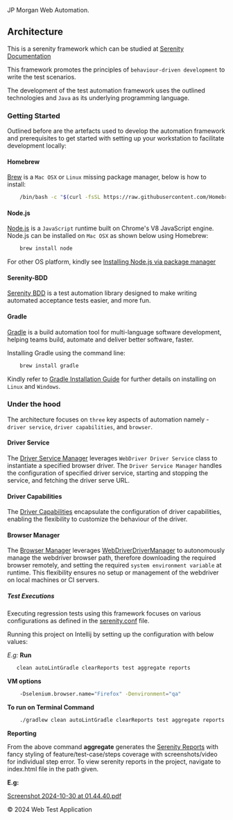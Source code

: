 JP Morgan Web Automation.

## Architecture

This is a serenity framework which can be studied at [Serenity Documentation](https://serenity-bdd.info/docs/serenity/)

This framework promotes the principles of `behaviour-driven development` to write the test scenarios.

The development of the test automation framework uses the outlined technologies and `Java` as its underlying programming
language.

### Getting Started

Outlined before are the artefacts used to develop the automation framework and prerequisites to get started with setting
up your workstation to facilitate development locally:

#### Homebrew

[Brew](https://brew.sh/) is a `Mac OSX` or `Linux` missing package manager, below is how to install:

```bash
    /bin/bash -c "$(curl -fsSL https://raw.githubusercontent.com/Homebrew/install/HEAD/install.sh)"
```

#### Node.js

[Node.js](https://nodejs.org/en/) is a `JavaScript` runtime built on Chrome's V8 JavaScript engine. Node.js can be
installed on `Mac OSX` as shown below using Homebrew:

```bash
    brew install node
```

For other OS platform, kindly
see [Installing Node.js via package manager](https://nodejs.org/en/download/package-manager/)

#### Serenity-BDD

[Serenity BDD](https://serenity-bdd.github.io/theserenitybook/latest/index.html) is a test automation library designed
to make writing automated acceptance tests easier, and more fun.

#### Gradle

[Gradle](https://docs.gradle.org/) is a build automation tool for multi-language software development, helping teams
build, automate and deliver better software, faster.

Installing Gradle using the command line:

```bash
    brew install gradle
```

Kindly refer to [Gradle Installation Guide](https://gradle.org/install/) for further details on installing on `Linux`
and `Windows`.

### Under the hood

The architecture focuses on `three` key aspects of automation namely - `driver service`, `driver capabilities`,
and `browser`.

#### Driver Service

The [Driver Service Manager](src/test/java/com/chaseTest/automation/ui/qa/core/DriverServiceManager.java)
leverages `WebDriver Driver Service` class to instantiate a specified browser driver. The `Driver Service Manager`
handles the configuration of specified driver service, starting and stopping the service, and fetching the driver serve
URL.

#### Driver Capabilities

The [Driver Capabilities](src/test/java/com/chaseTest/automation/ui/qa/core/capabilities) encapsulate the configuration of
driver capabilities, enabling the flexibility to customize the behaviour of the driver.

#### Browser Manager

The [Browser Manager](src/test/java/com/chaseTest/automation/ui/qa/core/BrowserManager.java)
leverages [WebDriverDriverManager](https://github.com/bonigarcia/webdrivermanager) to autonomously manage the webdriver
browser path, therefore downloading the required browser remotely, and setting the
required `system environment variable` at runtime. This flexibility ensures no setup or management of the webdriver on
local machines or CI servers.


##### Test Executions

Executing regression tests using this framework focuses on various configurations as defined in
the [serenity.conf](src/test/resources/serenity.conf) file.

Running this project on Intellij by setting up the configuration with below values:

_E.g:_
**Run**
 ```bash
    clean autoLintGradle clearReports test aggregate reports
```
**VM options**
```bash
    -Dselenium.browser.name="Firefox" -Denvironment="qa" 
```

**To run on Terminal Command**
```bash
    ./gradlew clean autoLintGradle clearReports test aggregate reports -Dselenium.browser.name="Firefox" -Denvironment="qa"
```

**Reporting**

From the above command **aggregate** generates the [Serenity Reports](target/site/serenity/index.html) 
with fancy styling of feature/test-case/steps coverage with screenshots/video for individual step error. 
To view serenity reports in the project, navigate to index.html file in the path given.

**E.g:**

[Screenshot 2024-10-30 at 01.44.40.pdf](Screenshot%202024-10-30%20at%2001.44.40.pdf)

&copy; 2024 Web Test Application